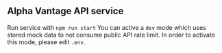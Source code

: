 ## Alpha Vantage API service

Run service with `npm run start`
You can active a `dev` mode which uses stored mock data to not consume public API rate limit. In order to activate this mode, please edit `.env`.
